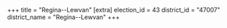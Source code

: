+++
title = "Regina--Lewvan"
[extra]
election_id = 43
district_id = "47007"
district_name = "Regina--Lewvan"
+++
